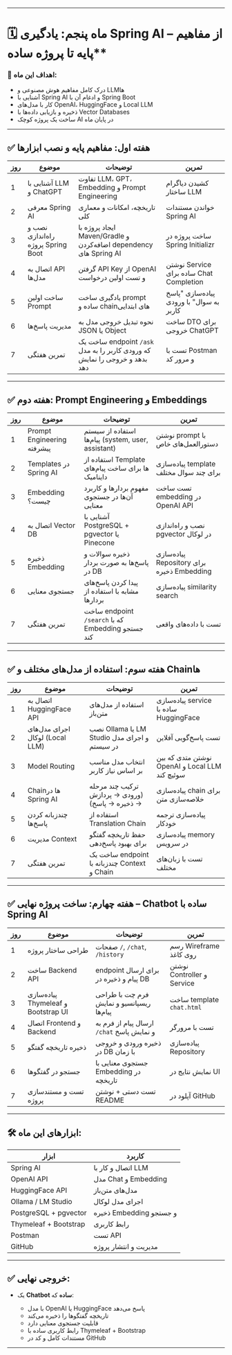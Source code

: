 
---

# 🗓️ ماه پنجم: یادگیری Spring AI – از مفاهیم پایه تا پروژه ساده**

### 🎯 اهداف این ماه:

* درک کامل مفاهیم هوش مصنوعی و LLMها
* آشنایی با Spring AI و ادغام آن با Spring Boot
* کار با مدل‌های OpenAI، HuggingFace و Local LLM
* ذخیره و بازیابی داده‌ها با Vector Databases
* ساخت یک پروژه کوچک AI در پایان ماه

---

## ✅ **هفته اول: مفاهیم پایه و نصب ابزارها**

| روز | موضوع                              | توضیحات                                                                    | تمرین                                    |
| --- | ---------------------------------- | -------------------------------------------------------------------------- | ---------------------------------------- |
| 1   | آشنایی با LLM و ChatGPT            | تفاوت LLM، GPT، Embedding و Prompt Engineering                             | کشیدن دیاگرام ساختار LLM                 |
| 2   | معرفی Spring AI                    | تاریخچه، امکانات و معماری کلی                                              | خواندن مستندات Spring AI                 |
| 3   | نصب و راه‌اندازی پروژه Spring Boot | ایجاد پروژه با Maven/Gradle و اضافه‌کردن dependency های Spring AI          | ساخت پروژه در Spring Initializr          |
| 4   | اتصال به API مدل‌ها                | گرفتن API Key از OpenAI و تست اولین درخواست                                | نوشتن Service ساده برای Chat Completion  |
| 5   | ساخت اولین Prompt                  | یادگیری ساخت prompt ساده و chainهای ابتدایی                                | پیاده‌سازی "پاسخ به سوال" با ورودی کاربر |
| 6   | مدیریت پاسخ‌ها                     | نحوه تبدیل خروجی مدل به JSON یا Object                                     | ساخت DTO برای خروجی ChatGPT              |
| 7   | تمرین هفتگی                        | ساخت یک endpoint `/ask` که ورودی کاربر را به مدل بدهد و خروجی را نمایش دهد | تست با Postman و مرور کد                 |

---

## ✅ **هفته دوم: Prompt Engineering و Embeddings**

| روز | موضوع                      | توضیحات                                            | تمرین                                      |
| --- | -------------------------- | -------------------------------------------------- | ------------------------------------------ |
| 1   | Prompt Engineering پیشرفته | استفاده از سیستم پیام‌ها (system, user, assistant) | نوشتن prompt با دستورالعمل‌های خاص         |
| 2   | Templates در Spring AI     | استفاده از Template ها برای ساخت پیام‌های داینامیک | پیاده‌سازی template برای چند سوال مختلف    |
| 3   | Embedding چیست؟            | مفهوم بردارها و کاربرد آن‌ها در جستجوی معنایی      | تست ساخت embedding در OpenAI API           |
| 4   | اتصال به Vector DB         | آشنایی با PostgreSQL + pgvector یا Pinecone        | نصب و راه‌اندازی pgvector در لوکال         |
| 5   | ذخیره Embedding            | ذخیره سوالات و پاسخ‌ها به صورت بردار در DB         | پیاده‌سازی Repository برای ذخیره Embedding |
| 6   | جستجوی معنایی              | پیدا کردن پاسخ‌های مشابه با استفاده از بردارها     | پیاده‌سازی similarity search               |
| 7   | تمرین هفتگی                | ساخت endpoint `/search` که با Embedding جستجو کند  | تست با داده‌های واقعی                      |

---

## ✅ **هفته سوم: استفاده از مدل‌های مختلف و Chainها**

| روز | موضوع                           | توضیحات                                         | تمرین                                          |
| --- | ------------------------------- | ----------------------------------------------- | ---------------------------------------------- |
| 1   | اتصال به HuggingFace API        | استفاده از مدل‌های متن‌باز                      | پیاده‌سازی service ساده با HuggingFace         |
| 2   | اجرای مدل‌های لوکال (Local LLM) | نصب Ollama یا LM Studio و اجرای مدل در سیستم    | تست پاسخ‌گویی آفلاین                           |
| 3   | Model Routing                   | انتخاب مدل مناسب بر اساس نیاز کاربر             | نوشتن متدی که بین OpenAI و Local LLM سوئیچ کند |
| 4   | Chainها در Spring AI            | ترکیب چند مرحله (ورودی → پردازش → ذخیره → پاسخ) | پیاده‌سازی chain برای خلاصه‌سازی متن           |
| 5   | چندزبانه کردن پاسخ‌ها           | استفاده از Translation Chain                    | پیاده‌سازی ترجمه خودکار                        |
| 6   | مدیریت Context                  | حفظ تاریخچه گفتگو برای بهبود پاسخ‌دهی           | پیاده‌سازی memory در سرویس                     |
| 7   | تمرین هفتگی                     | ساخت یک endpoint چندزبانه با Context و Chain    | تست با زبان‌های مختلف                          |

---

## ✅ **هفته چهارم: ساخت پروژه نهایی – Chatbot ساده با Spring AI**

| روز | موضوع                               | توضیحات                                   | تمرین                      |
| --- | ----------------------------------- | ----------------------------------------- | -------------------------- |
| 1   | طراحی ساختار پروژه                  | صفحات `/`, `/chat`, `/history`            | رسم Wireframe روی کاغذ     |
| 2   | ساخت Backend API                    | endpoint برای ارسال پیام و ذخیره در DB    | نوشتن Controller و Service |
| 3   | پیاده‌سازی Thymeleaf و Bootstrap UI | فرم چت با طراحی ریسپانسیو و نمایش پیام‌ها | ساخت template `chat.html`  |
| 4   | اتصال Frontend و Backend            | ارسال پیام از فرم به `/chat` و نمایش پاسخ | تست با مرورگر              |
| 5   | ذخیره تاریخچه گفتگو                 | ذخیره ورودی و خروجی در DB با زمان         | پیاده‌سازی Repository      |
| 6   | جستجو در گفتگوها                    | جستجوی معنایی با Embedding در تاریخچه     | نمایش نتایج در UI          |
| 7   | تست و مستندسازی پروژه               | تست دستی + نوشتن README                   | آپلود در GitHub            |

---

## 🛠 ابزارهای این ماه:

| ابزار                 | کاربرد                  |
| --------------------- | ----------------------- |
| Spring AI             | اتصال و کار با LLM      |
| OpenAI API            | مدل Chat و Embedding    |
| HuggingFace API       | مدل‌های متن‌باز         |
| Ollama / LM Studio    | اجرای مدل لوکال         |
| PostgreSQL + pgvector | ذخیره Embedding و جستجو |
| Thymeleaf + Bootstrap | رابط کاربری             |
| Postman               | تست API                 |
| GitHub                | مدیریت و انتشار پروژه   |

---

## ✅ خروجی نهایی:

* یک **Chatbot ساده** که:

  * با مدل OpenAI یا HuggingFace پاسخ می‌دهد
  * تاریخچه گفتگوها را ذخیره می‌کند
  * قابلیت جستجوی معنایی دارد
  * رابط کاربری ساده با Thymeleaf + Bootstrap
  * مستندات کامل و کد در GitHub

---

